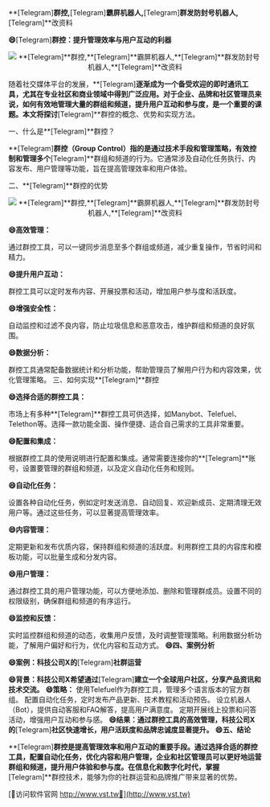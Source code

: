 **[Telegram]**群控,**[Telegram]**霸屏机器人,**[Telegram]**群发防封号机器人,**[Telegram]**改资料

**😄**[Telegram]**群控：提升管理效率与用户互动的利器**

 <center><img src="https://vst.tw/MP4/tuiguang/png/8.png" alt="**[Telegram]**群控,**[Telegram]**霸屏机器人,**[Telegram]**群发防封号机器人,**[Telegram]**改资料"></center>

随着社交媒体平台的发展，**[Telegram]**逐渐成为一个备受欢迎的即时通讯工具，尤其在专业社区和商业领域中得到广泛应用。对于企业、品牌和社区管理员来说，如何有效地管理大量的群组和频道，提升用户互动和参与度，是一个重要的课题。本文将探讨**[Telegram]**群控的概念、优势和实现方法。

一、什么是**[Telegram]**群控？

**[Telegram]**群控（Group Control）指的是通过技术手段和管理策略，有效控制和管理多个**[Telegram]**群组和频道的行为。它通常涉及自动化任务执行、内容发布、用户管理等功能，旨在提高管理效率和用户体验。

二、**[Telegram]**群控的优势

 <center><img src="https://vst.tw/MP4/tuiguang/png/8.png" alt="**[Telegram]**群控,**[Telegram]**霸屏机器人,**[Telegram]**群发防封号机器人,**[Telegram]**改资料"></center>

**😄高效管理：**

通过群控工具，可以一键同步消息至多个群组或频道，减少重复操作，节省时间和精力。

**😄提升用户互动：**

群控工具可以定时发布内容、开展投票和活动，增加用户参与度和活跃度。

**😄增强安全性：**

自动监控和过滤不良内容，防止垃圾信息和恶意攻击，维护群组和频道的良好氛围。

**😄数据分析：**

群控工具通常配备数据统计和分析功能，帮助管理员了解用户行为和内容效果，优化管理策略。
三、如何实现**[Telegram]**群控

**😄选择合适的群控工具：**

市场上有多种**[Telegram]**群控工具可供选择，如Manybot、Telefuel、Telethon等。选择一款功能全面、操作便捷、适合自己需求的工具非常重要。

**😄配置和集成：**

根据群控工具的使用说明进行配置和集成。通常需要连接你的**[Telegram]**账号，设置要管理的群组和频道，以及定义自动化任务和规则。

**😄自动化任务：**

设置各种自动化任务，例如定时发送消息、自动回复、欢迎新成员、定期清理无效用户等。通过这些任务，可以显著提高管理效率。

**😄内容管理：**

定期更新和发布优质内容，保持群组和频道的活跃度。利用群控工具的内容库和模板功能，可以批量生成和分发内容。

**😄用户管理：**

通过群控工具的用户管理功能，可以方便地添加、删除和管理群成员。设置不同的权限级别，确保群组和频道的有序运行。

**😄监控和反馈：**

实时监控群组和频道的动态，收集用户反馈，及时调整管理策略。利用数据分析功能，了解用户偏好和行为，优化内容和互动方式。
**😄四、案例分析**

**😄案例：科技公司X的**[Telegram]**社群运营**

**😄背景：科技公司X希望通过**[Telegram]**建立一个全球用户社区，分享产品资讯和技术交流。**
**😄策略：**
使用Telefuel作为群控工具，管理多个语言版本的官方群组。
配置自动化任务，定时发布产品更新、技术教程和活动预告。
设立机器人（Bot），提供自动客服和FAQ解答，提高用户满意度。
定期开展线上投票和问答活动，增强用户互动和参与感。
**😄结果：通过群控工具的高效管理，科技公司X的**[Telegram]**社区快速增长，用户活跃度和品牌忠诚度显著提升。**
**😄五、结论**

**[Telegram]**群控是提高管理效率和用户互动的重要手段。通过选择合适的群控工具，配置自动化任务，优化内容和用户管理，企业和社区管理员可以更好地运营群组和频道，提升用户体验和参与度。在信息化和数字化时代，掌握**[Telegram]**群控技术，能够为你的社群运营和品牌推广带来显著的优势。


[👻访问软件官网 http://www.vst.tw👻](http://www.vst.tw)
